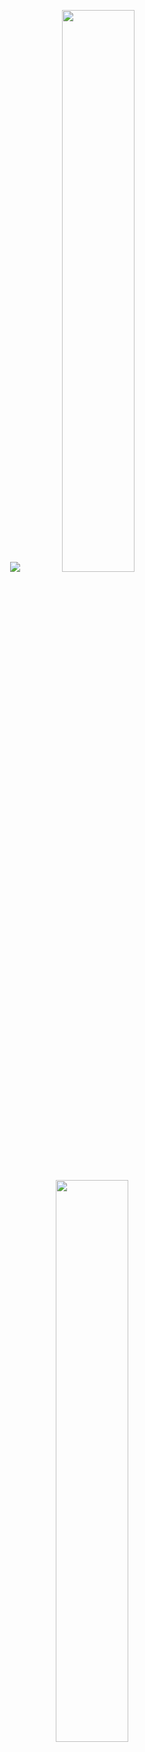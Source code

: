 
<!--
**arpittaneja/arpittaneja** is a ✨ _special_ ✨ repository because its `README.md` (this file) appears on your GitHub profile.

Here are some ideas to get you started:

- 🔭 I’m currently working on ...
- 🌱 I’m currently learning ...
- 👯 I’m looking to collaborate on ...
- 🤔 I’m looking for help with ...
- 💬 Ask me about ...
- 📫 How to reach me: ...
- 😄 Pronouns: ...
- ⚡ Fun fact: ...
-->


<!--[![My GitHub stats](https://github-readme-stats.vercel.app/api?username=arpittaneja&show_icons=true&theme=tokyonight)](https://github.com/anuraghazra/github-readme-stats)     
[![Top Langs](https://github-readme-stats.vercel.app/api/top-langs/?username=arpittaneja&show_icons=true&theme=tokyonight)](https://github.com/anuraghazra/github-readme-stats)

[![Top Langs](https://github-readme-stats.vercel.app/api/top-langs/?username=arpittaneja&show_icons=true&theme=tokyonight&layout=compact)](https://github.com/anuraghazra/github-readme-stats)
-->
<!-- 
<a href="#">
  <img align="center" src="https://github-readme-stats.vercel.app/api?username=arpittaneja&show_icons=true&theme=tokyonight" />
</a>
<a href="#">
  
</a> -->
<p align="center">
  <img src="https://github-readme-stats.vercel.app/api/top-langs/?username=arpittaneja&show_icons=true&theme=tokyonight&layout=compact" />
  <img width="48%" src="https://github-readme-stats.vercel.app/api?username=arpittaneja&show_icons=true&theme=tokyonight" />
  <img width="48%" src="https://github-readme-streak-stats.herokuapp.com/?user=arpittaneja&theme=tokyonight" />
</p>
